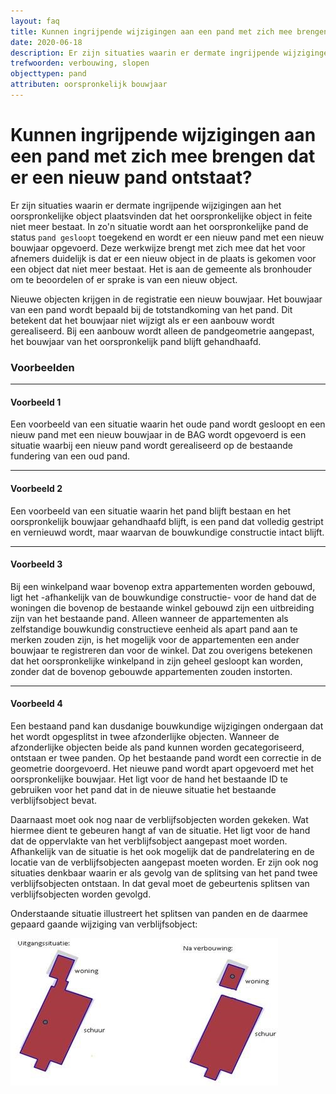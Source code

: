 ```yaml
---
layout: faq
title: Kunnen ingrijpende wijzigingen aan een pand met zich mee brengen dat er een nieuw pand ontstaat?
date: 2020-06-18
description: Er zijn situaties waarin er dermate ingrijpende wijzigingen aan het oorspronkelijke object plaatsvinden dat het oorspronkelijke object in feite niet meer bestaat. In zo'n situatie wordt er een nieuw pand met een nieuw bouwjaar opgevoerd.
trefwoorden: verbouwing, slopen
objecttypen: pand
attributen: oorspronkelijk bouwjaar
---
```


# Kunnen ingrijpende wijzigingen aan een pand met zich mee brengen dat er een nieuw pand ontstaat?

Er zijn situaties waarin er dermate ingrijpende wijzigingen aan het oorspronkelijke object plaatsvinden dat het oorspronkelijke object in feite niet meer bestaat. In zo'n situatie wordt aan het oorspronkelijke pand de status `pand gesloopt` toegekend en wordt er een nieuw pand met een nieuw bouwjaar opgevoerd. Deze werkwijze brengt met zich mee dat het voor afnemers duidelijk is dat er een nieuw object in de plaats is gekomen voor een object dat niet meer bestaat. Het is aan de gemeente als bronhouder om te beoordelen of er sprake is van een nieuw object.

Nieuwe objecten krijgen in de registratie een nieuw bouwjaar. Het bouwjaar van een pand wordt bepaald bij de totstandkoming van het pand. Dit betekent dat het bouwjaar niet wijzigt als er een aanbouw wordt gerealiseerd. Bij een aanbouw wordt alleen de pandgeometrie aangepast, het bouwjaar van het oorspronkelijk pand blijft gehandhaafd.

### Voorbeelden

----

#### Voorbeeld 1

Een voorbeeld van een situatie waarin het oude pand wordt gesloopt en een nieuw pand met een nieuw bouwjaar in de BAG wordt opgevoerd is een situatie waarbij een nieuw pand wordt gerealiseerd op de bestaande fundering van een oud pand.

----

#### Voorbeeld 2

Een voorbeeld van een situatie waarin het pand blijft bestaan en het oorspronkelijk bouwjaar gehandhaafd blijft, is een pand dat volledig gestript en vernieuwd wordt, maar waarvan de bouwkundige constructie intact blijft.

----

#### Voorbeeld 3

Bij een winkelpand waar bovenop extra appartementen worden gebouwd, ligt het -afhankelijk van de bouwkundige constructie- voor de hand dat de woningen die bovenop de bestaande winkel gebouwd zijn een uitbreiding zijn van het bestaande pand.
Alleen wanneer de appartementen als zelfstandige bouwkundig constructieve eenheid als apart pand aan te merken zouden zijn, is het mogelijk voor de appartementen een ander bouwjaar te registreren dan voor de winkel. Dat zou overigens betekenen dat het oorspronkelijke winkelpand in zijn geheel gesloopt kan worden, zonder dat de bovenop gebouwde appartementen zouden instorten.

----

#### Voorbeeld 4

Een bestaand pand kan dusdanige bouwkundige wijzigingen ondergaan dat het wordt opgesplitst in twee afzonderlijke objecten.  Wanneer de afzonderlijke objecten beide als pand kunnen worden gecategoriseerd, ontstaan er twee panden. Op het bestaande pand wordt een correctie in de geometrie doorgevoerd. Het nieuwe pand wordt apart opgevoerd met het oorspronkelijke bouwjaar.
Het ligt voor de hand het bestaande ID te gebruiken voor het pand dat in de nieuwe situatie het bestaande verblijfsobject bevat.

Daarnaast moet ook nog naar de verblijfsobjecten worden gekeken. Wat hiermee dient te gebeuren hangt af van de situatie.
Het ligt voor de hand dat de oppervlakte van het verblijfsobject aangepast moet worden. Afhankelijk van de situatie is het ook mogelijk dat de pandrelatering en de locatie van de verblijfsobjecten aangepast moeten worden. Er zijn ook nog situaties denkbaar waarin er als gevolg van de splitsing van het pand twee verblijfsobjecten ontstaan. In dat geval moet de gebeurtenis splitsen van verblijfsobjecten worden gevolgd.

Onderstaande situatie illustreert het splitsen van panden en de daarmee gepaard gaande wijziging van verblijfsobject:

![Voorbeeldsituatie](afbeeldingen/splitsen-panden.jpg "Splitsen panden")
